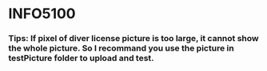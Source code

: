 # INFO5100
### Tips: If pixel of diver license picture is too large, it cannot show the whole picture. So I recommand you use the picture in testPicture folder to upload and test.
